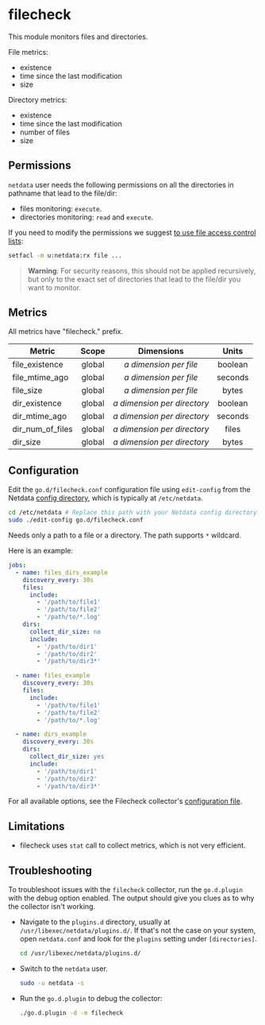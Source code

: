 <!--
title: "Files and directories monitoring with Netdata"
description: "Monitor the health and performance of files and directories with zero configuration, per-second metric granularity, and interactive visualizations."
custom_edit_url: https://github.com/netdata/go.d.plugin/edit/master/modules/filecheck/README.md
sidebar_label: "Files and Dirs"
-->

# filecheck

This module monitors files and directories.

File metrics:

- existence
- time since the last modification
- size

Directory metrics:

- existence
- time since the last modification
- number of files
- size

## Permissions

`netdata` user needs the following permissions on all the directories in pathname that lead to the file/dir:

- files monitoring: `execute`.
- directories monitoring: `read` and `execute`.

If you need to modify the permissions we
suggest [to use file access control lists](https://linux.die.net/man/1/setfacl):

```cmd
setfacl -m u:netdata:rx file ...
``` 

> **Warning**: For security reasons, this should not be applied recursively, but only to the exact set of directories
> that lead to the file/dir you want to monitor.

## Metrics

All metrics have "filecheck." prefix.

| Metric           | Scope  |            Dimensions            |  Units  |
|------------------|:------:|:--------------------------------:|:-------:|
| file_existence   | global |   <i>a dimension per file</i>    | boolean |
| file_mtime_ago   | global |   <i>a dimension per file</i>    | seconds |
| file_size        | global |   <i>a dimension per file</i>    |  bytes  |
| dir_existence    | global | <i>a dimension per directory</i> | boolean |
| dir_mtime_ago    | global | <i>a dimension per directory</i> | seconds |
| dir_num_of_files | global | <i>a dimension per directory</i> |  files  |
| dir_size         | global | <i>a dimension per directory</i> |  bytes  |

## Configuration

Edit the `go.d/filecheck.conf` configuration file using `edit-config` from the
Netdata [config directory](https://learn.netdata.cloud/docs/configure/nodes), which is typically at `/etc/netdata`.

```bash
cd /etc/netdata # Replace this path with your Netdata config directory
sudo ./edit-config go.d/filecheck.conf
```

Needs only a path to a file or a directory. The path supports `*` wildcard.

Here is an example:

```yaml
jobs:
  - name: files_dirs_example
    discovery_every: 30s
    files:
      include:
        - '/path/to/file1'
        - '/path/to/file2'
        - '/path/to/*.log'
    dirs:
      collect_dir_size: no
      include:
        - '/path/to/dir1'
        - '/path/to/dir2'
        - '/path/to/dir3*'

  - name: files_example
    discovery_every: 30s
    files:
      include:
        - '/path/to/file1'
        - '/path/to/file2'
        - '/path/to/*.log'

  - name: dirs_example
    discovery_every: 30s
    dirs:
      collect_dir_size: yes
      include:
        - '/path/to/dir1'
        - '/path/to/dir2'
        - '/path/to/dir3*'
```

For all available options, see the Filecheck
collector's [configuration file](https://github.com/netdata/go.d.plugin/blob/master/config/go.d/filecheck.conf).

## Limitations

- filecheck uses `stat` call to collect metrics, which is not very efficient.

## Troubleshooting

To troubleshoot issues with the `filecheck` collector, run the `go.d.plugin` with the debug option enabled. The output
should give you clues as to why the collector isn't working.

- Navigate to the `plugins.d` directory, usually at `/usr/libexec/netdata/plugins.d/`. If that's not the case on
  your system, open `netdata.conf` and look for the `plugins` setting under `[directories]`.

  ```bash
  cd /usr/libexec/netdata/plugins.d/
  ```

- Switch to the `netdata` user.

  ```bash
  sudo -u netdata -s
  ```

- Run the `go.d.plugin` to debug the collector:

  ```bash
  ./go.d.plugin -d -m filecheck
  ```
